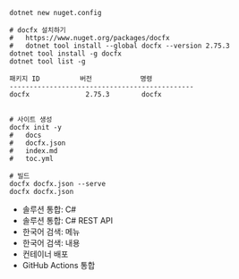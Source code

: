 ```shell
dotnet new nuget.config

# docfx 설치하기
#   https://www.nuget.org/packages/docfx
#   dotnet tool install --global docfx --version 2.75.3
dotnet tool install -g docfx
dotnet tool list -g

패키지 ID          버전            명령
----------------------------------------------
docfx              2.75.3        docfx


# 사이트 생성
docfx init -y
#   docs
#   docfx.json
#   index.md
#   toc.yml

# 빌드
docfx docfx.json --serve
docfx docfx.json
```

- 솔루션 통합: C#
- 솔루션 통합: C# REST API
- 한국어 검색: 메뉴
- 한국어 검색: 내용
- 컨테이너 배포
- GitHub Actions 통합